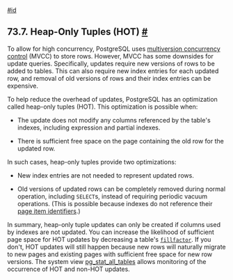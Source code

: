[#id](#STORAGE-HOT)

## 73.7. Heap-Only Tuples (HOT) [#](#STORAGE-HOT)

To allow for high concurrency, PostgreSQL uses [multiversion concurrency control](mvcc-intro) (MVCC) to store rows. However, MVCC has some downsides for update queries. Specifically, updates require new versions of rows to be added to tables. This can also require new index entries for each updated row, and removal of old versions of rows and their index entries can be expensive.

To help reduce the overhead of updates, PostgreSQL has an optimization called heap-only tuples (HOT). This optimization is possible when:

- The update does not modify any columns referenced by the table's indexes, including expression and partial indexes.

- There is sufficient free space on the page containing the old row for the updated row.

In such cases, heap-only tuples provide two optimizations:

- New index entries are not needed to represent updated rows.

- Old versions of updated rows can be completely removed during normal operation, including `SELECT`s, instead of requiring periodic vacuum operations. (This is possible because indexes do not reference their [page item identifiers](storage-page-layout).)

In summary, heap-only tuple updates can only be created if columns used by indexes are not updated. You can increase the likelihood of sufficient page space for HOT updates by decreasing a table's [`fillfactor`](sql-createtable#RELOPTION-FILLFACTOR). If you don't, HOT updates will still happen because new rows will naturally migrate to new pages and existing pages with sufficient free space for new row versions. The system view [pg_stat_all_tables](monitoring-stats#MONITORING-PG-STAT-ALL-TABLES-VIEW) allows monitoring of the occurrence of HOT and non-HOT updates.
